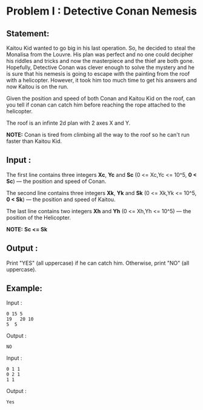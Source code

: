 # Problem I : Detective Conan Nemesis

## Statement:
Kaitou Kid wanted to go big in his last operation. So, he decided to steal the Monalisa from the Louvre. His plan was perfect and no one could decipher his riddles and tricks and now the masterpiece and the thief are both gone. Hopefully, Detective Conan was clever enough to solve the mystery and he is sure that his nemesis is going to escape with the painting from the roof with a helicopter. However, it took him too much time to get his answers and now Kaitou is on the run.

Given the position and speed of both Conan and Kaitou Kid on the roof, can you tell if conan can catch him before reaching the rope attached to the helicopter.

The roof is an infinte 2d plan with 2 axes X and Y.

**NOTE:** Conan is tired from climbing all the way to the roof so he can't run faster than Kaitou Kid.

## Input :
The first line contains three integers **Xc**, **Yc** and **Sc** (0 <= Xc,Yc <= 10^5, **0 < Sc**) — the position and speed of Conan.

The second line contains three integers **Xk**, **Yk** and **Sk** (0 <= Xk,Yk <= 10^5, **0 < Sk**) — the position and speed of Kaitou.

The last line contains two integers **Xh** and **Yh** (0 <= Xh,Yh <= 10^5) — the position of the Helicopter.

**NOTE:** **Sc <= Sk**

## Output :
Print "YES" (all uppercase) if he can catch him. Otherwise, print "NO" (all uppercase).
## Example:
Input :  

```
0 15 5
19   20 10
5  5
```

Output :  

```
NO
```
Input :  

```
0 1 1
0 2 1
1 1
```

Output :  

```
Yes
```
